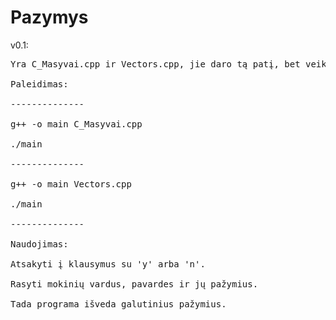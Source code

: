 # Pazymys

v0.1:<br>
<pre>Yra C_Masyvai.cpp ir Vectors.cpp, jie daro tą patį, bet veikia truputi kitaip.<br>
Paleidimas:<br>
--------------<br>
g++ -o main C_Masyvai.cpp<br>
./main<br>
--------------<br>
g++ -o main Vectors.cpp<br>
./main<br>
--------------<br>
Naudojimas:<br>
Atsakyti į klausymus su 'y' arba 'n'.<br>
Rasyti mokinių vardus, pavardes ir jų pažymius.<br>
Tada programa išveda galutinius pažymius.<br>
</pre>

    
